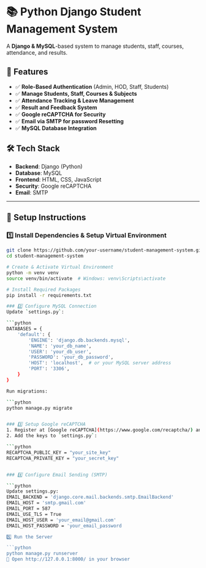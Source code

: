 # 📚 Python Django Student Management System

A **Django & MySQL**-based system to manage students, staff, courses, attendance, and results.

## 🚀 Features
- ✅ **Role-Based Authentication** (Admin, HOD, Staff, Students)
- ✅ **Manage Students, Staff, Courses & Subjects**
- ✅ **Attendance Tracking & Leave Management**
- ✅ **Result and Feedback System**
- ✅ **Google reCAPTCHA for Security**
- ✅ **Email via SMTP for password Resetting**
- ✅ **MySQL Database Integration**

## 🛠️ Tech Stack
- **Backend**: Django (Python)  
- **Database**: MySQL  
- **Frontend**: HTML, CSS, JavaScript  
- **Security**: Google reCAPTCHA  
- **Email**: SMTP

---

## 🔧 Setup Instructions

### 1️⃣ Install Dependencies & Setup Virtual Environment

```bash
git clone https://github.com/your-username/student-management-system.git
cd student-management-system

# Create & Activate Virtual Environment
python -m venv venv
source venv/bin/activate  # Windows: venv\Scripts\activate

# Install Required Packages
pip install -r requirements.txt

### 2️⃣ Configure MySQL Connection  
Update `settings.py`:

```python
DATABASES = {
    'default': {
        'ENGINE': 'django.db.backends.mysql',
        'NAME': 'your_db_name',
        'USER': 'your_db_user',
        'PASSWORD': 'your_db_password',
        'HOST': 'localhost',  # or your MySQL server address
        'PORT': '3306',
    }
}

Run migrations:

```python
python manage.py migrate


### 3️⃣ Setup Google reCAPTCHA  
1. Register at [Google reCAPTCHA](https://www.google.com/recaptcha/) and get **SITE_KEY** & **SECRET_KEY**.  
2. Add the keys to `settings.py`:

```python
RECAPTCHA_PUBLIC_KEY = "your_site_key"
RECAPTCHA_PRIVATE_KEY = "your_secret_key"


### 4️⃣ Configure Email Sending (SMTP)

```python
Update settings.py:
EMAIL_BACKEND = 'django.core.mail.backends.smtp.EmailBackend'
EMAIL_HOST = 'smtp.gmail.com'  
EMAIL_PORT = 587
EMAIL_USE_TLS = True
EMAIL_HOST_USER = 'your_email@gmail.com'
EMAIL_HOST_PASSWORD = 'your_email_password

5️⃣ Run the Server

```python
python manage.py runserver
🔗 Open http://127.0.0.1:8000/ in your browser
